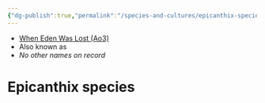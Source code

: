 ```yaml
---
{"dg-publish":true,"permalink":"/species-and-cultures/epicanthix-species/","tags":["species"],"noteIcon":"saber1"}
---
```


- [When Eden Was Lost (Ao3)](https://archiveofourown.org/works/19334440)
- Also known as
- *No other names on record*
# Epicanthix species


